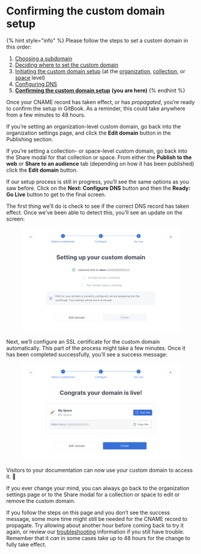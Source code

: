 # Confirming the custom domain setup

{% hint style="info" %}
Please follow the steps to set a custom domain in this order:

1. [Choosing a subdomain](choose.md)
2. [Deciding where to set the custom domain](location.md)
3. [Initiating the custom domain setup](initiate/) (at the [organization](initiate/organization-level-custom-domain.md), [collection](initiate/collection-level-custom-domain.md), or [space](initiate/space-level-custom-domain.md) level)
4. [Configuring DNS](configure-dns.md)
5. [**Confirming the custom domain setup**](finalize.md) **(you are here)**
   {% endhint %}

Once your CNAME record has taken effect, or has _propagated_, you’re ready to confirm the setup in GitBook. As a reminder, this could take anywhere from a few minutes to 48 hours.

If you’re setting an organization-level custom domain, go back into the organization settings page, and click the **Edit domain** button in the Publishing section.

If you’re setting a collection- or space-level custom domain, go back into the Share modal for that collection or space. From either the **Publish to the web** or **Share to an audience** tab (depending on how it has been published) click the **Edit domain** button.

If our setup process is still in progress, you’ll see the same options as you saw before. Click on the **Next: Configure DNS** button and then the **Ready: Go Live** button to get to the final screen.

The first thing we’ll do is check to see if the correct DNS record has taken effect. Once we’ve been able to detect this, you’ll see an update on the screen:

<div data-full-width="true">

<figure><img src="../../.gitbook/assets/dns-detected.png" alt=""><figcaption></figcaption></figure>

</div>

Next, we’ll configure an SSL certificate for the custom domain automatically. This part of the process might take a few minutes. Once it has been completed successfully, you’ll see a success message:

<div data-full-width="true">

<figure><img src="../../.gitbook/assets/custom-domain-success.png" alt=""><figcaption></figcaption></figure>

</div>

Visitors to your documentation can now use your custom domain to access it. 🎉

If you ever change your mind, you can always go back to the organization settings page or to the Share modal for a collection or space to edit or remove the custom domain.

If you follow the steps on this page and you don’t see the success message, some more time might still be needed for the CNAME record to propagate. Try allowing about another hour before coming back to try it again, or review our [troubleshooting](troubleshooting.md) information if you still have trouble. Remember that it _can_ in some cases take up to 48 hours for the change to fully take effect.
